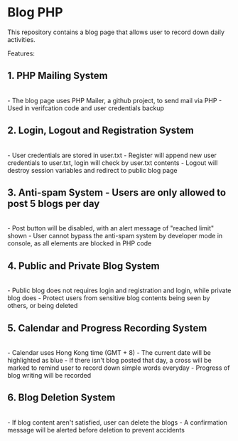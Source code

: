 # Blog PHP

This repository contains a blog page that allows user to record down daily activities.

Features:

<h2>1. PHP Mailing System</h2><br>
   - The blog page uses PHP Mailer, a github project, to send mail via PHP
   - Used in verifcation code and user credentials backup
<h2>2. Login, Logout and Registration System</h2><br>
   - User credentials are stored in user.txt
   - Register will append new user credentials to user.txt, login will check by user.txt contents
   - Logout will destroy session variables and redirect to public blog page
<h2>3. Anti-spam System
   - Users are only allowed to post 5 blogs per day</h2><br>
   - Post button will be disabled, with an alert message of "reached limit" shown
   - User cannot bypass the anti-spam system by developer mode in console, as all elements are blocked in PHP code
<h2>4. Public and Private Blog System</h2><br>
   - Public blog does not requires login and registration and login, while private blog does
   - Protect users from sensitive blog contents being seen by others, or being deleted
<h2>5. Calendar and Progress Recording System</h2><br>
    - Calendar uses Hong Kong time (GMT + 8)
    - The current date will be highlighted as blue
    - If there isn't blog posted that day, a cross will be marked to remind user to record down simple words everyday
    - Progress of blog writing will be recorded
<h2>6. Blog Deletion System</h2><br>
    - If blog content aren't satisfied, user can delete the blogs
    - A confirmation message will be alerted before deletion to prevent accidents
